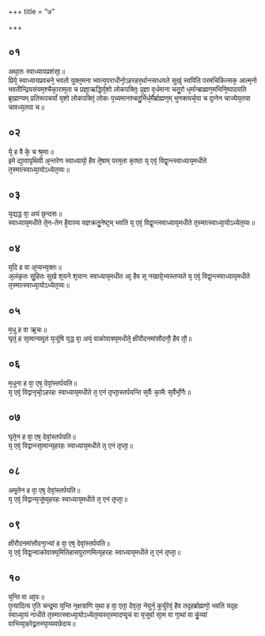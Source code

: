 +++
title = "७"

+++
## ०१
अथा᳘तः स्वाध्यायप्रशंसा᳘॥  
प्रिये᳘ स्वाध्यायप्रवचने᳘ भवतो युक्त᳘मना भवत्य᳘पराधीनो᳘ऽहरहर᳘र्थान्त्साधयते सुखं᳘ स्वपिति परमचिकित्सक᳘ आत्म᳘नो भवतीन्द्रियसंयम᳘श्चैका᳘राम᳘ता च प्रज्ञा᳘ऋद्धिर्य᳘शो लोकपक्तिः᳘ प्र᳘ज्ञा व᳘र्धमाना चतु᳘रो ध᳘र्मान्ब्राह्मण᳘मभिनि᳘ष्पादयति ब्रा᳘ह्मण्यम् प्रतिरूपचर्यां य᳘शो लोकपक्तिं᳘ लोकः प᳘च्यमानश्चतु᳘र्भिर्ध᳘र्मैर्ब्राह्मण᳘म् भुनक्त्यर्च᳘या च दा᳘नेन चाज्येय᳘तया चावध्य᳘तया च॥  
## ०२
ये᳘ ह वै के᳘ च श्र᳘माः॥  
इमे द्या᳘वापृथिवी अ᳘न्तरेण स्वाध्यायो᳘ हैव ते᳘षाम् परम᳘ता का᳘ष्ठा य᳘ एवं᳘ विद्वा᳘न्त्स्वाध्याय᳘मधीते त᳘स्मात्स्वाध्या᳘योऽध्येत᳘व्यः॥  
## ०३
य᳘द्यद्ध वा᳘ अयं छ᳘न्दसः॥  
स्वाध्याय᳘मधीते ते᳘न-तेन है᳘वास्य यज्ञक्रतु᳘नेष्ट᳘म् भवति य᳘ एवं᳘ विद्वा᳘न्त्स्वाध्याय᳘मधीते त᳘स्मात्स्वाध्या᳘योऽध्येत᳘व्यः॥  
## ०४
य᳘दि ह वा अ᳘प्यभ्य᳘क्तः॥  
अ᳘लंकृतः सु᳘हितः सुखे श᳘यने श᳘यानः स्वाध्याय᳘मधीत आ᳘ हैव स᳘ नखाग्रे᳘भ्यस्तप्यते य᳘ एवं᳘ विद्वा᳘न्त्स्वाध्याय᳘मधीते त᳘स्मात्स्वाध्या᳘योऽध्येत᳘व्यः॥  
## ०५
म᳘धु ह वा ऋ᳘चः॥  
घृतं᳘ ह सा᳘मान्यमृ᳘तं य᳘जूंषि य᳘द्ध वा᳘ अयं᳘ वाकोवाक्य᳘मधीते᳘ क्षीरौदनमांसौदनौ᳘ हैव तौ᳘॥  
## ०६
म᳘धुना ह वा᳘ एष᳘ देवां᳘स्तर्पयति॥  
य᳘ एवं᳘ विद्वानृचो᳘ऽहरहः स्वाध्याय᳘मधीते त᳘ एनं तृप्ता᳘स्तर्पयन्ति स᳘र्वैः का᳘मैः स᳘र्वैर्भो᳘गैः॥  
## ०७
घृते᳘न ह वा᳘ एष᳘ देवां᳘स्तर्पयति॥  
य᳘ एवं᳘ विद्वान्त्सा᳘मान्य᳘हरहः स्वाध्याय᳘मधीते त᳘ एनं तृप्ता᳘॥  
## ०८
अमृ᳘तेन ह वा᳘ एष᳘ देवां᳘स्तर्पयति॥  
य᳘ एवं᳘ विद्वान्य᳘जूंष्य᳘हरहः स्वाध्याय᳘मधीते त᳘ एनं तृप्ता᳘॥  
## ०९
क्षीरौदनमांसौदना᳘भ्यां ह वा᳘ एष᳘ देवां᳘स्तर्पयति॥  
य᳘ एवं᳘ विद्वा᳘न्वाकोवाक्य᳘मितिहासपुराणमित्य᳘हरहः स्वाध्याय᳘मधीते त᳘ एनं तृप्ता᳘॥  
## १०
य᳘न्ति वा आ᳘पः॥  
ए᳘त्यादित्य ए᳘ति चन्द्र᳘मा य᳘न्ति न᳘क्षत्राणि य᳘था ह वा᳘ एता᳘ देव᳘ता᳘ नेयुर्न᳘ कुर्युरेवं᳘ हैव तद᳘हर्ब्राह्मणो᳘ भवति यद᳘हः स्वाध्या᳘यं नाधीते त᳘स्मात्स्वाध्या᳘योऽध्येत᳘व्यस्त᳘स्मादप्यृ᳘चं वा य᳘जुर्वा सा᳘म वा गा᳘थां वा कुं᳘व्यां वाभिव्या᳘हरेद्व्रतस्या᳘व्यवछेदाय॥  